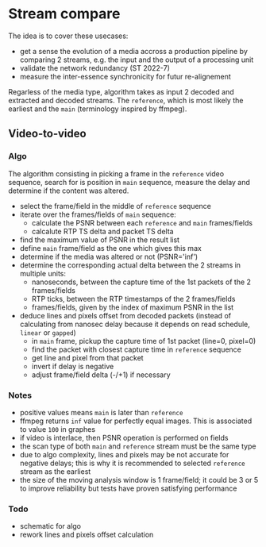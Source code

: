 # Stream compare

The idea is to cover these usecases:

* get a sense the evolution of a media accross a production pipeline by comparing 2 streams, e.g. the input and the output of a processing unit
* validate the network redundancy (ST 2022-7)
* measure the inter-essence synchronicity for futur re-alignement

Regarless of the media type, algorithm takes as input 2 decoded and extracted and decoded streams. The `reference`, which is most likely the earliest and the `main` (terminology inspired by ffmpeg).

## Video-to-video

### Algo

The algorithm consisting in picking a frame in the `reference` video sequence, search for is position in `main` sequence, measure the delay and determine if the content was altered.

* select the frame/field in the middle of `reference` sequence
* iterate over the frames/fields of `main` sequence:
    - calculate the PSNR between each `reference` and `main` frames/fields
    - calcalute RTP TS delta and packet TS delta
* find the maximum value of PSNR in the result list
* define `main` frame/field as the one which gives this max
* determine if the media was altered or not (PSNR='inf')
* determine the corresponding actual delta between the 2 streams in multiple units:
    - nanoseconds, between the capture time of the 1st packets of the 2 frames/fields
    - RTP ticks, between the RTP timestamps of the 2 frames/fields
    - frames/fields, given by the index of maximum PSNR in the list
* deduce lines and pixels offset from decoded packets (instead of calculating from nanosec delay because it depends on read schedule, `linear` or `gapped`)
    - in `main` frame, pickup the capture time of 1st packet (line=0, pixel=0)
    - find the packet with closest capture time in `reference` sequence
    - get line and pixel from that packet
    - invert if delay is negative
    - adjust frame/field delta (-/+1) if necessary

### Notes

* positive values means `main` is later than `reference`
* ffmpeg returns `inf` value for perfectly equal images. This is associated to value `100` in graphes
* if video is interlace, then PSNR operation is performed on fields
* the scan type of both `main` and `reference` stream must be the same type
* due to algo complexity, lines and pixels may be not accurate for negative delays; this is why it is recommended to selected `reference` stream as the earliest
* the size of the moving analysis window is 1 frame/field; it could be 3 or 5 to improve reliability but tests have proven satisfying performance

### Todo

* schematic for algo
* rework lines and pixels offset calculation


